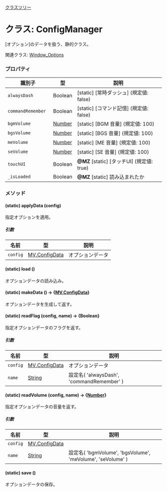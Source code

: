 [クラスツリー](index.md)

# クラス: ConfigManager
[オプション]のデータを扱う、静的クラス。

関連クラス: [Window_Options](Window_Options.md)

### プロパティ

| 識別子 | 型 | 説明 |
| --- | --- | --- |
| `alwaysDash ` | Boolean | [static] [常時ダッシュ] \(規定値: false)  |
| `commandRemember ` | Boolean | [static] [コマンド記憶] \(規定値: false) |
| `bgmVolume` | [Number](Number.md) | [static] [BGM 音量] \(規定値: 100) |
| `bgsVolume` | [Number](Number.md) | [static] [BGS 音量] \(規定値: 100)  |
| `meVolume` | [Number](Number.md) | [static] [ME 音量] \(規定値: 100)  |
| `seVolume` | [Number](Number.md) | [static] [SE 音量] \(規定値: 100)  |
| `touchUI ` | Boolean | **@MZ** [static] [タッチUI] \(規定値: true) |
| `_isLoaded ` | Boolean | **@MZ** [static] 読み込まれたか |


### メソッド

#### (static) applyData (config)
指定オプションを適用。

##### 引数

| 名前 | 型 | 説明 |
| --- | --- | --- |
| `config` | [MV.ConfigData](MV.ConfigData.md) | オプションデータ |


#### (static) load ()
オプションデータの読み込み。


#### (static) makeData () → {[MV.ConfigData](MV.ConfigData.md)}
オプションデータを生成して返す。


#### (static) readFlag (config, name) → {Boolean}
指定オプションデータのフラグを返す。

##### 引数

| 名前 | 型 | 説明 |
| --- | --- | --- |
| `config` | [MV.ConfigData](MV.ConfigData.md) | オプションデータ |
| `name` | [String](String.md) | 設定名( 'alwaysDash', 'commandRemember' ) |


#### (static) readVolume (config, name) → {[Number](Number.md)}
指定オプションデータの音量を返す。

##### 引数

| 名前 | 型 | 説明 |
| --- | --- | --- |
| `config` | [MV.ConfigData](MV.ConfigData.md) |  |
| `name` | [String](String.md) | 設定名( 'bgmVolume', 'bgsVolume', 'meVolume', 'seVolume' ) |


#### (static) save ()
オプションデータの保存。


